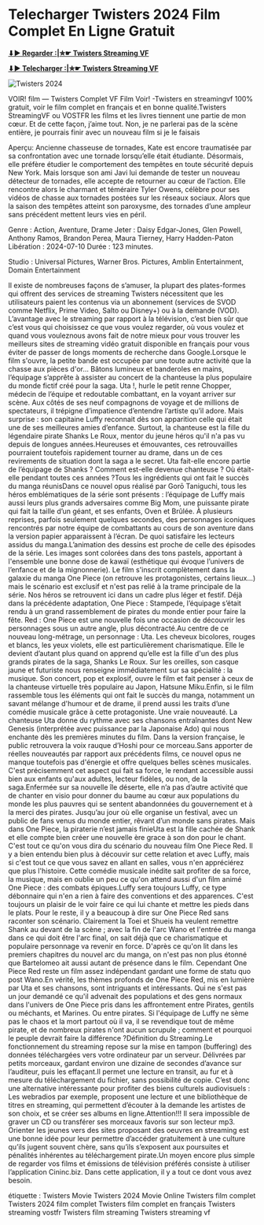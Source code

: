 # Telecharger Twisters 2024 Film Complet En Ligne Gratuit

**[⬇▶️ Regarder :|✮☛  Twisters Streaming VF](https://bit.ly/3WJL50A)**

**[⬇▶️ Telecharger :|✮☛  Twisters Streaming VF](https://bit.ly/3WJL50A)**

![Twisters 2024](https://image.tmdb.org/t/p/w780/qmsDsg7uAIHppsMXAChKDRFZwKL.jpg)

VOIR! film — Twisters Complet VF Film Voir! -Twisters en streamingvf 100% gratuit, voir le film complet en français et en bonne qualité.Twisters StreamingVF ou VOSTFR les films et les livres tiennent une partie de mon cœur. Et de cette façon, j’aime tout. Non, je ne parlerai pas de la scène entière, je pourrais finir avec un nouveau film si je le faisais

Aperçu:
Ancienne chasseuse de tornades, Kate est encore traumatisée par sa confrontation avec une tornade lorsqu’elle était étudiante. Désormais, elle préfère étudier le comportement des tempêtes en toute sécurité depuis New York. Mais lorsque son ami Javi lui demande de tester un nouveau détecteur de tornades, elle accepte de retourner au cœur de l’action. Elle rencontre alors le charmant et téméraire Tyler Owens, célèbre pour ses vidéos de chasse aux tornades postées sur les réseaux sociaux. Alors que la saison des tempêtes atteint son paroxysme, des tornades d’une ampleur sans précédent mettent leurs vies en péril.

Genre      : Action, Aventure, Drame
Jeter      : Daisy Edgar-Jones, Glen Powell, Anthony Ramos, Brandon Perea, Maura Tierney, Harry Hadden-Paton
Libération    : 2024-07-10
Durée : 123 minutes.

Studio : Universal Pictures, Warner Bros. Pictures, Amblin Entertainment, Domain Entertainment 

Il existe de nombreuses façons de s’amuser, la plupart des plates-formes qui offrent des services de streaming Twisters nécessitent que les utilisateurs paient les contenus via un abonnement (services de SVOD comme Netflix, Prime Video, Salto ou Disney+) ou à la demande (VOD). L’avantage avec le streaming par rapport à la télévision, c’est bien sûr que c’est vous qui choisissez ce que vous voulez regarder, où vous voulez et quand vous vouleznous avons fait de notre mieux pour vous trouver les meilleurs sites de streaming vidéo gratuit disponible en français pour vous éviter de passer de longs moments de recherche dans Google.Lorsque le film s'ouvre, la petite bande est occupée par une toute autre activité que la chasse aux pièces d'or... Bâtons lumineux et banderoles en mains, l’équipage s’apprête à assister au concert de la chanteuse la plus populaire du monde fictif créé pour la saga. Uta !, hurle le petit renne Chopper, médecin de l’équipe et redoutable combattant, en la voyant arriver sur scène. Aux côtés de ses neuf compagnons de voyage et de millions de spectateurs, il trépigne d’impatience d’entendre l’artiste qu’il adore. Mais surprise : son capitaine Luffy reconnait dès son apparition celle qui était une de ses meilleures amies d’enfance. Surtout, la chanteuse est la fille du légendaire pirate Shanks Le Roux, mentor du jeune héros qu'il n'a pas vu depuis de longues années.Heureuses et émouvantes, ces retrouvailles pourraient toutefois rapidement tourner au drame, dans un de ces revirements de situation dont la saga a le secret. Uta fait-elle encore partie de l’équipage de Shanks ? Comment est-elle devenue chanteuse ? Où était-elle pendant toutes ces années ?Tous les ingrédients qui ont fait le succès du manga réunisDans ce nouvel opus réalisé par Gorō Taniguchi, tous les héros emblématiques de la série sont présents : l’équipage de Luffy mais aussi leurs plus grands adversaires comme Big Mom, une puissante pirate qui fait la taille d’un géant, et ses enfants, Oven et Brûlée. À plusieurs reprises, parfois seulement quelques secondes, des personnages iconiques rencontrés par notre équipe de combattants au cours de son aventure dans la version papier apparaissent à l’écran. De quoi satisfaire les lecteurs assidus du manga.L’animation des dessins est proche de celle des épisodes de la série. Les images sont colorées dans des tons pastels, apportant à l'ensemble une bonne dose de kawaï (esthétique qui évoque l’univers de l’enfance et de la mignonnerie). Le film s'inscrit complètement dans la galaxie du manga One Piece (on retrouve les protagonistes, certains lieux...) mais le scénario est exclusif et n'est pas relié à la trame principale de la série. Nos héros se retrouvent ici dans un cadre plus léger et festif. Déjà dans la précédente adaptation, One Piece : Stampede, l’équipage s’était rendu à un grand rassemblement de pirates du monde entier pour faire la fête. Red : One Piece est une nouvelle fois une occasion de découvrir les personnages sous un autre angle, plus décontracté.Au centre de ce nouveau long-métrage, un personnage : Uta. Les cheveux bicolores, rouges et blancs, les yeux violets, elle est particulièrement charismatique. Elle le devient d’autant plus quand on apprend qu’elle est la fille d'un des plus grands pirates de la saga, Shanks Le Roux. Sur les oreilles, son casque jaune et futuriste nous renseigne immédiatement sur sa spécialité : la musique. Son concert, pop et explosif, ouvre le film et fait penser à ceux de la chanteuse virtuelle très populaire au Japon, Hatsune Miku.Enfin, si le film rassemble tous les éléments qui ont fait le succès du manga, notamment un savant mélange d'humour et de drame, il prend aussi les traits d’une comédie musicale grâce à cette protagoniste. Une vraie nouveauté. La chanteuse Uta donne du rythme avec ses chansons entraînantes dont New Genesis (interprétée avec puissance par la Japonaise Ado) qui nous enchante dès les premières minutes du film. Dans la version française, le public retrouvera la voix rauque d’Hoshi pour ce morceau.Sans apporter de réelles nouveautés par rapport aux précédents films, ce nouvel opus ne manque toutefois pas d'énergie et offre quelques belles scènes musicales. C'est précisemment cet aspect qui fait sa force, le rendant accessible aussi bien aux enfants qu'aux adultes, lecteur fidèles, ou non, de la saga.Enfermée sur sa nouvelle île déserte, elle n’a pas d’autre activité que de chanter en visio pour donner du baume au cœur aux populations du monde les plus pauvres qui se sentent abandonnées du gouvernement et à la merci des pirates. Jusqu’au jour où elle organise un festival, avec un public de fans venus du monde entier, rêvant d’un monde sans pirates. Mais dans One Piece, la piraterie n’est jamais finieUta est la fille cachée de Shank et elle compte bien créer une nouvelle ère grace à son don pour le chant. C'est tout ce qu'on vous dira du scénario du nouveau film One Piece Red. Il y a bien entendu bien plus à découvir sur cette relation et avec Luffy, mais si c'est tout ce que vous savez en allant en salles, vous n'en appréciérez que plus l'histoire. Cette comédie musicale inédite sait profiter de sa force, la musique, mais en oublie un peu ce qu'on attend aussi d'un film animé One Piece : des combats épiques.Luffy sera toujours Luffy, ce type débonnaire qui n'en a rien à faire des conventions et des apparences. C'est toujours un plaisir de le voir faire ce qui lui chante et mettre les pieds dans le plats. Pour le reste, il y a beaucoup à dire sur One Piece Red sans raconter son scénario. Clairement la Toei et Shueis ha veulent remettre Shank au devant de la scène ; avec la fin de l'arc Wano et l'entrée du manga dans ce qui doit être l'arc final, on sait déjà que ce charismatique et populaire personnage va revenir en force. D'après ce qu'on lit dans les premiers chapitres du nouvel arc du manga, on n'est pas non plus étonné que Bartelomeo ait aussi autant de présence dans le film. Cependant One Piece Red reste un film assez indépendant gardant une forme de statu quo post Wano.En vérité, les thèmes profonds de One Piece Red, mis en lumière par Uta et ses chansons, sont intriguants et intéressants. Qui ne s'est pas un jour demandé ce qu'il advenait des populations et des gens normaux dans l'univers de One Piece pris dans les affrontement entre Pirates, gentils ou méchants, et Marines. Ou entre pirates. Si l'équipage de Luffy ne sème pas le chaos et la mort partout où il va, il se revendique tout de même pirate, et de nombreux pirates n'ont aucun scrupule ; comment et pourquoi le peuple devrait faire la différence ?Définition du Streaming.Le fonctionnement du streaming repose sur la mise en tampon (buffering) des données téléchargées vers votre ordinateur par un serveur. Délivrées par petits morceaux, gardant environ une dizaine de secondes d’avance sur l’auditeur, puis les effaçant.Il permet une lecture en transit, au fur et à mesure du téléchargement du fichier, sans possibilité de copie. C’est donc une alternative intéressante pour profiter des biens culturels audiovisuels : Les webradios par exemple, proposent une lecture et une bibliothèque de titres en streaming, qui permettent d’écouter à la demande les artistes de son choix, et se créer ses albums en ligne.Attention!!! Il sera impossible de graver un CD ou transférer ses morceaux favoris sur son lecteur mp3. Orienter les jeunes vers des sites proposant des oeuvres en streaming est une bonne idée pour leur permettre d’accéder gratuitement à une culture qu’ils jugent souvent chère, sans qu’ils s’exposent aux poursuites et pénalités inhérentes au téléchargement pirate.Un moyen encore plus simple de regarder vos films et émissions de télévision préférés consiste à utiliser l’application Cininc.biz. Dans cette application, il y a tout ce dont vous avez besoin.

étiquette :
Twisters Movie
Twisters 2024 Movie Online
Twisters film complet
Twisters 2024 film complet
Twisters film complet en français
Twisters streaming vostfr
Twisters film streaming
Twisters streaming vf
